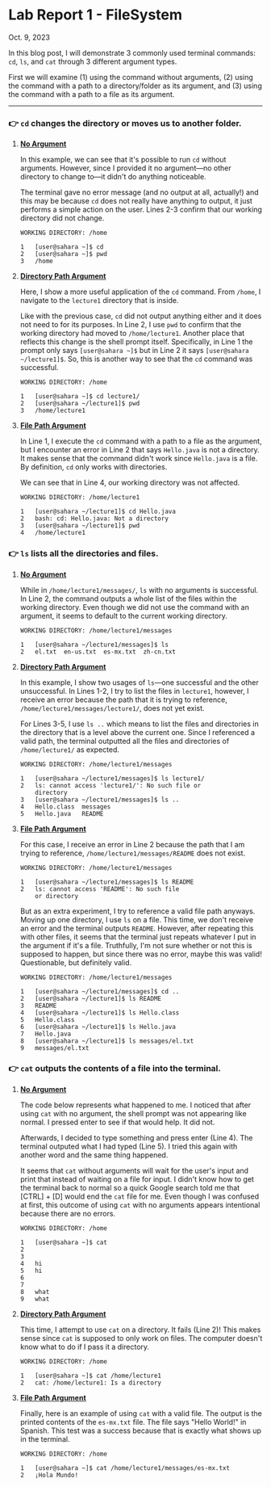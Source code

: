 # Lab Report 1 - FileSystem

Oct. 9, 2023

In this blog post, I will demonstrate 3 commonly used terminal commands: `cd`, `ls`, and `cat` through 3 different argument types.

First we will examine (1) using the command without arguments, (2) using the command with a path to a directory/folder as its argument, and (3) using the command with a path to a file as its argument.

---


### 👉 `cd` changes the directory or moves us to another folder.

1. **<ins>No Argument</ins>**

   In this example, we can see that it's possible to run `cd` without arguments. However, since I provided it no argument—no other directory to change to—it didn't do anything noticeable.

   The terminal gave no error message (and no output at all, actually!) and this may be because `cd` does not really have anything to output, it just performs a simple action on the user.  Lines 2-3 confirm that our working directory did not change.


   
   ```
   WORKING DIRECTORY: /home
   
   1   [user@sahara ~]$ cd
   2   [user@sahara ~]$ pwd
   3   /home
   ```


1. **<ins>Directory Path Argument</ins>**

   Here, I show a more useful application of the `cd` command. From `/home`, I navigate to the `lecture1` directory that is inside.

   Like with the previous case, `cd` did not output anything either and it does not need to for its purposes. In Line 2, I use `pwd` to confirm that the working directory had moved to `/home/lecture1`. Another place that reflects this change is the shell prompt itself. Specifically, in Line 1 the prompt only says `[user@sahara ~]$` but in Line 2 it says `[user@sahara ~/lecture1]$`. So, this is another way to see that the `cd` command was successful.

   ```
   WORKING DIRECTORY: /home
   
   1   [user@sahara ~]$ cd lecture1/
   2   [user@sahara ~/lecture1]$ pwd
   3   /home/lecture1
   ```


4. **<ins>File Path Argument</ins>**

   In Line 1, I execute the `cd` command with a path to a file as the argument, but I encounter an error in Line 2 that says `Hello.java` is not a directory. It makes sense that the command didn't work since `Hello.java` is a file. By definition, `cd` only works with directories.

   We can see that in Line 4, our working directory was not affected.

   ```
   WORKING DIRECTORY: /home/lecture1
   
   1   [user@sahara ~/lecture1]$ cd Hello.java
   2   bash: cd: Hello.java: Not a directory
   3   [user@sahara ~/lecture1]$ pwd
   4   /home/lecture1
   ```




### 👉 `ls` lists all the directories and files.

1. **<ins>No Argument</ins>**

   While in `/home/lecture1/messages/`, `ls` with no arguments is successful. In Line 2, the command outputs a whole list of the files within the working directory. Even though we did not use the command with an argument, it seems to default to the current working directory.

   ```
   WORKING DIRECTORY: /home/lecture1/messages
   
   1   [user@sahara ~/lecture1/messages]$ ls
   2   el.txt  en-us.txt  es-mx.txt  zh-cn.txt
   ```


2. **<ins>Directory Path Argument</ins>**

   In this example, I show two usages of `ls`—one successful and the other unsuccessful. In Lines 1-2, I try to list the files in `lecture1`, however, I receive an error because the path that it is trying to reference, `/home/lecture1/messages/lecture1/`, does not yet exist.

   For Lines 3-5, I use `ls ..` which means to list the files and directories in the directory that is a level above the current one. Since I referenced a valid path, the terminal outputted all the files and directories of `/home/lecture1/` as expected.

   ```
   WORKING DIRECTORY: /home/lecture1/messages
   
   1   [user@sahara ~/lecture1/messages]$ ls lecture1/
   2   ls: cannot access 'lecture1/': No such file or
       directory
   3   [user@sahara ~/lecture1/messages]$ ls ..
   4   Hello.class  messages
   5   Hello.java   README
   ```


4. **<ins>File Path Argument</ins>**

   For this case, I receive an error in Line 2 because the path that I am trying to reference, `/home/lecture1/messages/README` does not exist.
   
   ```
   WORKING DIRECTORY: /home/lecture1/messages
   
   1   [user@sahara ~/lecture1/messages]$ ls README
   2   ls: cannot access 'README': No such file 
       or directory
   ```

   But as an extra experiment, I try to reference a valid file path anyways. Moving up one directory, I use `ls` on a file. This time, we don't receive an error and the terminal outputs `README`. However, after repeating this with other files, it seems that the terminal just repeats whatever I put in the argument if it's a file. Truthfully, I'm not sure whether or not this is supposed to happen, but since there was no error, maybe this was valid! Questionable, but definitely valid.
   ```
   WORKING DIRECTORY: /home/lecture1/messages
   
   1   [user@sahara ~/lecture1/messages]$ cd ..
   2   [user@sahara ~/lecture1]$ ls README
   3   README
   4   [user@sahara ~/lecture1]$ ls Hello.class
   5   Hello.class
   6   [user@sahara ~/lecture1]$ ls Hello.java
   7   Hello.java
   8   [user@sahara ~/lecture1]$ ls messages/el.txt
   9   messages/el.txt
   ```

### 👉 `cat` outputs the contents of a file into the terminal.

1. **<ins>No Argument</ins>**

   The code below represents what happened to me. I noticed that after using `cat` with no argument, the shell prompt was not appearing like normal. I pressed enter to see if that would help. It did not.

   Afterwards, I decided to type something and press enter (Line 4). The terminal outputed what I had typed (Line 5). I tried this again with another word and the same thing happened.

   It seems that `cat` without arguments will wait for the user's input and print that instead of waiting on a file for input. I didn't know how to get the terminal back to normal so a quick Google search told me that [CTRL] + [D] would end the `cat` file for me. Even though I was confused at first, this outcome of using `cat` with no arguments appears intentional because there are no errors.
   ```
   WORKING DIRECTORY: /home
   
   1   [user@sahara ~]$ cat
   2
   3
   4   hi
   5   hi
   6
   7   
   8   what
   9   what
   ```


3. **<ins>Directory Path Argument</ins>**

   This time, I attempt to use `cat` on a directory. It fails (Line 2)! This makes sense since `cat` is supposed to only work on files. The computer doesn't know what to do if I pass it a directory.

   ```
   WORKING DIRECTORY: /home
   
   1   [user@sahara ~]$ cat /home/lecture1
   2   cat: /home/lecture1: Is a directory
   ```


5. **<ins>File Path Argument</ins>**

   Finally, here is an example of using `cat` with a valid file. The output is the printed contents of the `es-mx.txt` file. The file says "Hello World!" in Spanish. This test was a success because that is exactly what shows up in the terminal.
   ```
   WORKING DIRECTORY: /home
   
   1   [user@sahara ~]$ cat /home/lecture1/messages/es-mx.txt
   2   ¡Hola Mundo!
   ```
